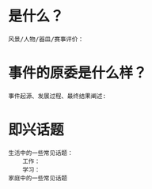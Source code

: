 # 是什么？
    风景/人物/器皿/赛事评价：

# 事件的原委是什么样？
    事件起源、发展过程、最终结果阐述:


# 即兴话题
    生活中的一些常见话题：
        工作：
        学习：  
    家庭中的一些常见话题
          